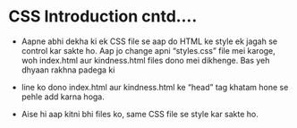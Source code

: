 # CSS Introduction cntd….


- Aapne abhi dekha ki ek CSS file se aap do HTML ke style ek jagah se control kar sakte ho. Aap jo change apni “styles.css” file mei karoge, woh index.html aur kindness.html files dono mei dikhenge. Bas yeh dhyaan rakhna padega ki
**<link rel="stylesheet" href="styles.css">**
- line ko dono index.html aur kindness.html ke “head” tag khatam hone se pehle add karna hoga.

- Aise hi aap kitni bhi files ko, same CSS file se style kar sakte ho.
